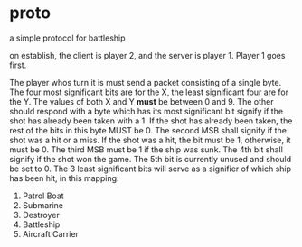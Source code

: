 # proto

a simple protocol for battleship

on establish, the client is player 2, and the server is player 1. Player 1 goes first.

The player whos turn it is must send a packet consisting of a single byte. The four most significant bits are for the X, the least significant four are for the Y. The values of both X and Y **must** be between 0 and 9. The other should respond with a byte which
has its most significant bit signify if the shot has already been taken with a 1. If the shot has already been taken, the rest of the bits in this byte MUST be 0. The second MSB shall signify if the shot was a hit or a miss. If the shot was a hit, the bit must be 1, otherwise, it must be 0. The third MSB must be 1 if the ship was sunk. The 4th bit shall signify if the shot won the game. The 5th bit is currently unused and should be set to 0. The 3 least significant bits will serve as a signifier of which ship has been hit, in this mapping:

1. Patrol Boat
2. Submarine
3. Destroyer
4. Battleship
5. Aircraft Carrier
